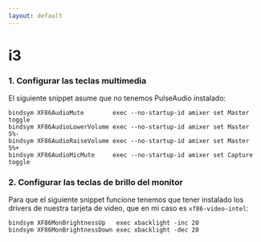 ```yaml
---
layout: default
---
```


i3
==

### 1. Configurar las teclas multimedia

El siguiente snippet asume que no tenemos PulseAudio instalado:

```
bindsym XF86AudioMute        exec --no-startup-id amixer set Master toggle
bindsym XF86AudioLowerVolume exec --no-startup-id amixer set Master 5%-
bindsym XF86AudioRaiseVolume exec --no-startup-id amixer set Master 5%+
bindsym XF86AudioMicMute     exec --no-startup-id amixer set Capture toggle
```

### 2. Configurar las teclas de brillo del monitor

Para que el siguiente snippet funcione tenemos que tener instalado los drivers
de nuestra tarjeta de video, que en mi caso es `xf86-video-intel`:

```
bindsym XF86MonBrightnessUp   exec xbacklight -inc 20
bindsym XF86MonBrightnessDown exec xbacklight -dec 20
```
